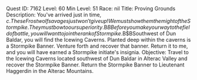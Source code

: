 Quest ID: 7162
Level: 60
Min Level: 51
Race: nil
Title: Proving Grounds
Description: You've arrived just in time, $c. These Frostwolf savages just won't give up! We must show them the might of the Stormpike. They must bow to our superiority.$B$BBefore you make your way to the field of battle, you will want to join the rank of Stormpike.$B$BSouthwest of Dun Baldar, you will find the Icewing Caverns. Planted deep within the caverns is a Stormpike Banner. Venture forth and recover that banner. Return it to me, and you will have earned a Stormpike initiate's insignia.
Objective: Travel to the Icewing Caverns located southwest of Dun Baldar in Alterac Valley and recover the Stormpike Banner. Return the Stormpike Banner to Lieutenant Haggerdin in the Alterac Mountains.
